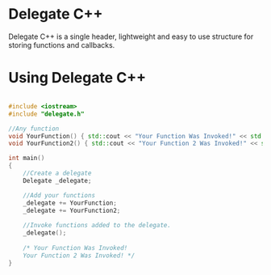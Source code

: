 # Delegate C++

Delegate C++ is a single header, lightweight and easy to use structure for storing functions and callbacks.

# Using Delegate C++

``` C++

#include <iostream>
#include "delegate.h"

//Any function
void YourFunction() { std::cout << "Your Function Was Invoked!" << std::endl; }
void YourFunction2() { std::cout << "Your Function 2 Was Invoked!" << std::endl; }

int main()
{
	//Create a delegate
	Delegate _delegate; 

	//Add your functions
	_delegate += YourFunction; 
	_delegate += YourFunction2; 
  
  	//Invoke functions added to the delegate.
	_delegate(); 
	
	/* Your Function Was Invoked!
	Your Function 2 Was Invoked! */
}
```

